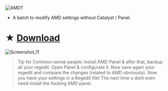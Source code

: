 ![AMDT](https://github.com/gzmatte/AMD/assets/117684932/aba1fd9f-8373-4596-99b5-58c33b597ed8)

- A batch to modify AMD settings without Catalyst / Panel.

# ★ [Download](https://github.com/gzmatte/AMD/releases/download/1/AMD-FPS.bat)

![Screenshot_11](https://github.com/gzmatte/AMD/assets/117684932/3ec21222-f5e8-4b1e-af01-1813dcbd541d)


> Tip for Common-sense people:
Install AMD Panel & after that, backup all your regedit.
Open Panel & configurate it.
Now save again your regedit and compare the changes (related to AMD obviously).
Now you have your settings in a Regedit file! The next time u dont even need install the fucking AMD panel.
